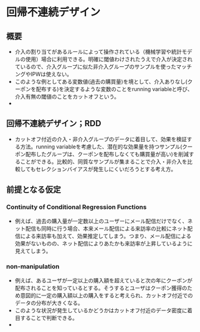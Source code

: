# 回帰不連続デザイン

## 概要 
- 介入の割り当てがあるルールによって操作されている（機械学習や統計モデルの使用）場合に利用できる。明確に閾値わけされたうえで介入が決定されているので、介入グループに似た非介入グループのサンプルを使ったマッチングやIPWは使えない。
- このような例としてある変数値(過去の購買量)を境として、介入ありなし(クーポンを配布する)を決定するような変数のことをrunning variableと呼び、介入有無の閾値のことをカットオフという。
- 


## 回帰不連続デザイン；RDD
- カットオフ付近の介入・非介入グループのデータに着目して、効果を検証する方法。running variableを考慮した、潜在的な効果量を持つサンプル(クーポン配布したグループは、クーポンを配布しなくても購買量が高い)を削減することができる。比較的、同質なサンプルが集まることで介入・非介入を比較してもセレクションバイアスが発生しにくいだろうとする考え方。


## 前提となる仮定

### Continuity of Conditional Regression Functions

- 例えば、過去の購入量が一定数以上のユーザーにメール配信だけでなく、ネット配信も同時に行う場合、本来メール配信による来訪率の比較にネット配信による来訪率も加えて、効果推定してしまう。つまり、メール配信による効果がないものの、ネット配信によりあたかも来訪率が上昇しているように見えてしまう。

### non-manipulation

- 例えば、あるユーザが一定以上の購入額を超えていると次の年にクーポンが配布されることを知っているとする。そうするとユーザはクーポン獲得のため意図的に一定の購入額以上の購入をすると考えられ、カットオフ付近でのデータの分布が大きくなる。
- このような状況が発生しているかどうかはカットオフ付近のデータ密度に着目することで判断できる。
-  